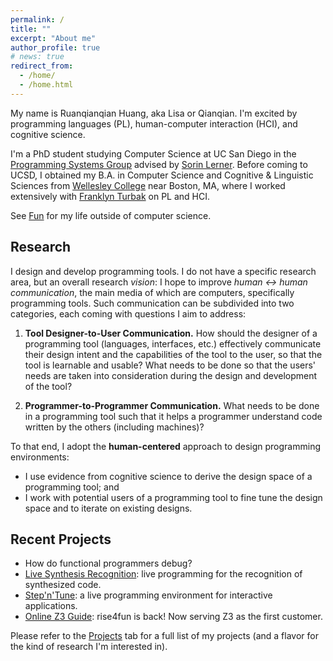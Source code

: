 ```yaml
---
permalink: /
title: ""
excerpt: "About me"
author_profile: true
# news: true
redirect_from: 
  - /home/
  - /home.html
---
```

My name is Ruanqianqian Huang, aka Lisa or Qianqian. I'm excited by programming languages (PL), human-computer interaction (HCI), and cognitive science. 

I'm a PhD student studying Computer Science at UC San Diego in the [Programming Systems Group](http://cseweb.ucsd.edu/groups/progsys/) advised by [Sorin Lerner](http://cseweb.ucsd.edu/~lerner/). 
Before coming to UCSD, I obtained my B.A. in Computer Science and Cognitive & Linguistic Sciences from [Wellesley College](https://www.wellesley.edu) near Boston, MA, 
where I worked extensively with [Franklyn Turbak](https://cs.wellesley.edu/~fturbak/) on PL and HCI.

See [Fun](/fun/) for my life outside of computer science.
<!-- where I worked extensively with [Franklyn Turbak](https://cs.wellesley.edu/~fturbak/) on designing a textual representation for the block-based MIT App Inventor. -->

<!-- My academic interests lie in the intersection of programming languages and human-computer interaction, include programming language design, error reporting and handling, and human-(programming) language interaction. -->
<!-- Through programming tools that are user-friendly and accessible, I aspire to lower the boundaries to learning computer science and programming for everyone. -->

Research
------
I design and develop programming tools. I do not have a specific research area, but an overall research _vision_: I hope to improve *human <-> human communication*, the main media of which are computers, specifically programming tools. Such communication can be subdivided into two categories, each coming with questions I aim to address:

1. **Tool Designer-to-User Communication.** How should the designer of a programming tool (languages, interfaces, etc.) effectively communicate their design intent and the capabilities of the tool to the user, so that the tool is learnable and usable? What needs to be done so that the users' needs are taken into consideration during the design and development of the tool?

2. **Programmer-to-Programmer Communication.** What needs to be done in a programming tool such that it helps a programmer understand code written by the others (including machines)?

<!-- old -->

<!-- I build interactive systems for programming, hoping to bring more cognitive ergonomics to programmer <-> computer communication in programming tasks. Note that this is a _two-way_ communication:

1. From the computer's perspective, with the abundance of information available when a program is being authored, modified and executed, I aim to present the most relevant information to the programmer in an appropriate manner using techniques such as **instrumentation** and **slicing**; and

2. From the programmer's perspective, I would like to improve the existing programming setup such as **the design of IDEs** and **input modalities** to ease the processes of code authoring, comprehension, navigation and debugging.-->

<!-- I aim to build programming tools that are **learnable, intuitive, and practical**.
- By _learnable_, I mean with a flat learning curve for everyone from beginners to experts.
- By _intuitive_, I mean cognitive ergonomic, matching tool usage with human cognition such that "what you mean is what you will get" (WYMIWYG).
- And, by _practical_, I mean scalable to real-world programming that often involves large-scale codebases and data. -->

To that end, I adopt the **human-centered** approach to design programming environments: 
- I use evidence from cognitive science to derive the design space of a programming tool; and
- I work with potential users of a programming tool to fine tune the design space and to iterate on existing designs.
<!-- I incorporate potential users of my work early in the design process through **need-finding** and **participatory design**.  -->

<!-- To that end,  -->
<!-- I build **live programming**-based tools for various domains of programming, and  -->
<!-- I use **mixed methods** to understand programmers as well as to improve the design of programming environments. My life-long mission is to make programming a more enjoyable experience.  -->

<!-- , but I'm always open to adopt other programming techniques to build programming tools that make programming a more enjoyable experience. -->

Recent Projects
------
- How do functional programmers debug?
- [Live Synthesis Recognition](/projects/): live programming for the recognition of synthesized code.
- [Step'n'Tune](/projects/): a live programming environment for interactive applications.
- [Online Z3 Guide](/projects/): rise4fun is back! Now serving Z3 as the first customer.
<!-- - PBUnit: a live programming environment with built-in support for unit testing and example-centric programming. -->
<!-- - [Live Rust](/projects/): a Live Programming environment for Rust ownership and lifetimes. -->
<!-- - [Rust](/projects/): better Rust error reporting on lifetimes and ownerships. -->
<!-- - [SnipPy+](/projects/): an uninterrupted live programming-by-example synthesizer. -->

Please refer to the [Projects](/projects/) tab for a full list of my projects (and a flavor for the kind of research I'm interested in).

<!-- Recent Publications [Full List of Publications]()
======
1. **Ruanqianqian Huang**, Kasra Ferdowsifard, Ana Selvaraj, Adalbert Gerald Soosai Raj, Sorin Lerner. Investigating the Impact of Using a Live Programming Environment in a CS1 Course. _In preparation._
2. **Ruanqianqian Huang**. 2020. _The Design and Implementation of Venbrace, a Text Language for App Inventor._ Bachelor’s thesis. Wellesley College.
3. **Ruanqianqian Huang** and Franklyn Turbak. 2019. A Design for Bidirectional Conversion between Blocks and Text for App Inventor. In _2019 IEEE Blocks and BeyondWorkshop (B&B)_, Memphis, TN, USA, 2019, pp. 87-89. -->



<!-- My interests include but are not limited to:
- Programming languages
- Human-Computer Interaction
- Software engineering
- Cognitive Science
- Languages
- Music: Classical, Jazz, and Rock
- Historical Fiction
- Classic Movies
- K-Drama
- Cooking
- Weight Training
- Figure Skating -->

<!-- News
======
* Aug 1, 2020: I started my PhD Program at UCSD in the [ProgSys Group](http://cseweb.ucsd.edu/groups/progsys/).
* May 31, 2020: I graduated from Wellesley College with Summa Cum Laude.
* May 28, 2020: I received the Academic Achievement Award in Computer Science from the Dept. of Computer Science at Wellesley College.
* May 19, 2020: I defended my undergraduate thesis and received Honors in Computer Science. -->
